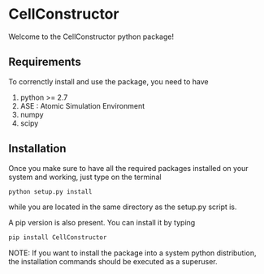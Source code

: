 # CellConstructor

Welcome to the CellConstructor python package!

## Requirements

To correnctly install and use the package, you need to have
1. python >= 2.7
2. ASE : Atomic Simulation Environment
3. numpy
4. scipy

## Installation

Once you make sure to have all the required packages installed on your system
and working, just type on the terminal

```bash
python setup.py install
```

while you are located in the same directory as the setup.py script is.

A pip version is also present. You can install it by typing

```bash
pip install CellConstructor
```

NOTE:
If you want to install the package into a system python distribution, the
installation commands should be executed as a superuser.

